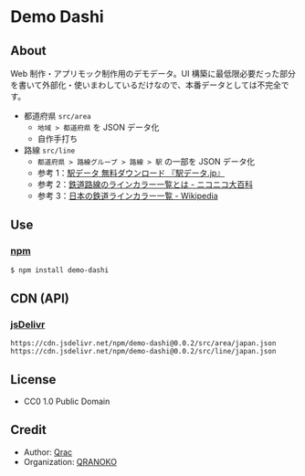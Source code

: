 # Demo Dashi

## About

Web 制作・アプリモック制作用のデモデータ。UI 構築に最低限必要だった部分を書いて外部化・使いまわしているだけなので、本番データとしては不完全です。

- 都道府県 `src/area`
  - `地域 > 都道府県` を JSON データ化
  - 自作手打ち
- 路線 `src/line`
  - `都道府県 > 路線グループ > 路線 > 駅` の一部を JSON データ化
  - 参考 1：[駅データ 無料ダウンロード 『駅データ.jp』](http://www.ekidata.jp/)
  - 参考 2：[鉄道路線のラインカラー一覧とは - ニコニコ大百科](https://dic.nicovideo.jp/a/%E9%89%84%E9%81%93%E8%B7%AF%E7%B7%9A%E3%81%AE%E3%83%A9%E3%82%A4%E3%83%B3%E3%82%AB%E3%83%A9%E3%83%BC%E4%B8%80%E8%A6%A7)
  - 参考 3：[日本の鉄道ラインカラー一覧 - Wikipedia](https://ja.wikipedia.org/wiki/%E6%97%A5%E6%9C%AC%E3%81%AE%E9%89%84%E9%81%93%E3%83%A9%E3%82%A4%E3%83%B3%E3%82%AB%E3%83%A9%E3%83%BC%E4%B8%80%E8%A6%A7)

## Use

### [npm](https://www.npmjs.com/package/demo-dashi)

```bash
$ npm install demo-dashi
```

## CDN (API)

### [jsDelivr](https://www.jsdelivr.com/package/npm/demo-dashi)

```
https://cdn.jsdelivr.net/npm/demo-dashi@0.0.2/src/area/japan.json
https://cdn.jsdelivr.net/npm/demo-dashi@0.0.2/src/line/japan.json
```

## License

- CC0 1.0 Public Domain

## Credit

- Author: [Qrac](https://qrac.jp)
- Organization: [QRANOKO](https://qranoko.jp)
